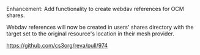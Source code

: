Enhancement: Add functionality to create webdav references for OCM shares.

Webdav references will now be created in users' shares directory with the target
set to the original resource's location in their mesh provider.

https://github.com/cs3org/reva/pull/974
